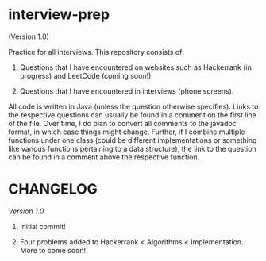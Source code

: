 interview-prep
==============

(Version 1.0)

Practice for all interviews. This repository consists of:

1.	Questions that I have encountered on websites such as Hackerrank (in progress) and LeetCode (coming soon!).

2.	Questions that I have encountered in interviews (phone screens).

All code is written in Java (unless the question otherwise specifies). Links to the respective questions can usually be found in a comment on the first line of the file. Over time, I do plan to convert all comments to the javadoc format, in which case things might change. Further, if I combine multiple functions under one class (could be different implementations or something like various functions pertaining to a data structure), the link to the question can be found in a comment above the respective function.

**CHANGELOG**
=============

*Version 1.0*

1.	Initial commit!

2.	Four problems added to Hackerrank < Algorithms < Implementation. More to come soon!


